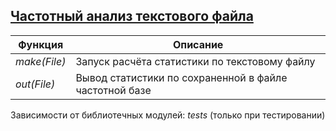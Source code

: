 ## [Частотный анализ текстового файла](../projects/stat_text/stat_text.erl)
|Функция|Описание|  
|------------|-------------------------------------------------------|  
|*make(File)*| Запуск расчёта статистики по текстовому файлу|  
|*out(File)*| Вывод статистики по сохраненной в файле частотной базе|  

Зависимости от библиотечных модулей: *tests* (только при тестировании)
